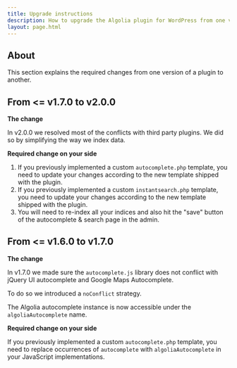 ```yaml
---
title: Upgrade instructions
description: How to upgrade the Algolia plugin for WordPress from one version to another.
layout: page.html
---
```

## About

This section explains the required changes from one version of a plugin to another.

## From <= v1.7.0 to v2.0.0

**The change**

In v2.0.0 we resolved most of the conflicts with third party plugins. We did so by simplifying the way we index data.

**Required change on your side**

1. If you previously implemented a custom `autocomplete.php` template, you need to update your changes according to the new template shipped with the plugin.
1. If you previously implemented a custom `instantsearch.php` template, you need to update your changes according to the new template shipped with the plugin.
1. You will need to re-index all your indices and also hit the "save" button of the autocomplete & search page in the admin.

## From <= v1.6.0 to v1.7.0

**The change**

In v1.7.0 we made sure the `autocomplete.js` library does not conflict with jQuery UI autocomplete and Google Maps Autocomplete.

To do so we introduced a `noConflict` strategy.

The Algolia autocomplete instance is now accessible under the `algoliaAutocomplete` name.

**Required change on your side**

If you previously implemented a custom `autocomplete.php` template, you need to replace occurrences of `autocomplete` with `algoliaAutocomplete` in your JavaScript implementations.
